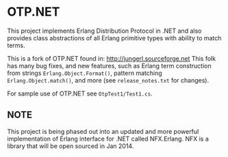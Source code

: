 # OTP.NET #

This project implements Erlang Distribution Protocol in .NET and also provides class
abstractions of all Erlang primitive types with ability to match terms.

This is a fork of OTP.NET found in: http://jungerl.sourceforge.net
This folk has many bug fixes, and new features, such as Erlang term construction from
strings `Erlang.Object.Format()`, pattern matching `Erlang.Object.match()`, and more
(see `release_notes.txt` for changes).

For sample use of OTP.NET see `OtpTest1/Test1.cs`.

## NOTE ##

This project is being phased out into an updated and more powerful implementation
of Erlang interface for .NET called NFX.Erlang.  NFX is a library that will be
open sourced in Jan 2014.
